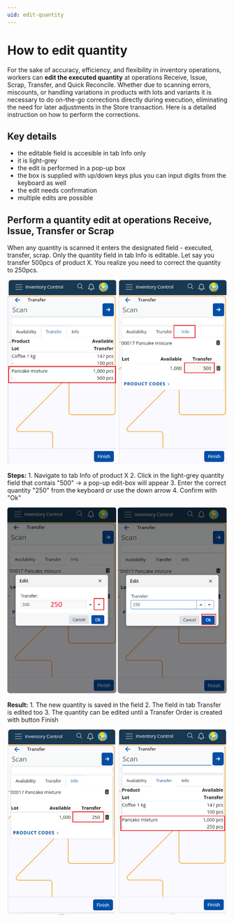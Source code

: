 ```yaml
---
uid: edit-quantity
---
```


# **How to edit quantity**

For the sake of accuracy, efficiency, and flexibility in inventory operations, workers can **edit the executed quantity** at operations Receive, Issue, Scrap, Transfer, and Quick Reconcile.
Whether due to scanning errors, miscounts, or handling variations in products with lots and variants it is necessary to do on-the-go corrections directly during execution, eliminating the need for later adjustments in the Store transaction. Here is a detailed instruction on how to perform the corrections.


## Key details
* the editable field is accesible in tab Info only
* it is light-grey
* the edit is performed in a pop-up box
* the box is supplied with up/down keys plus you can input digits from the keyboard as well
* the edit needs confirmation
* multiple edits are possible

## Perform a quantity edit at operations Receive, Issue, Transfer or Scrap 

When any quantity is scanned it enters the designated field - executed, transfer, scrap. Only the quantity field in tab Info is editable.
Let say you transfer 500pcs of product X. You realize you need to correct the quantity to 250pcs.

![Transfer1](pictures/editQ1.png)
  
**Steps:**
    1. Navigate to tab Info of product X
    2. Click in the light-grey quantity field that contais "500"
        -> a pop-up edit-box will appear
    3. Enter the correct quantity "250" from the keyboard or use the down arrow
    4. Confirm with "Ok"

![Transfer2](pictures/editQ2.png)

**Result:**
    1. The new quantity is saved in the field
    2. The field in tab Transfer is edited too
    3. The quantity can be edited until a Transfer Order is created with button Finish

![Transfer3](pictures/editQ3.png)
  

